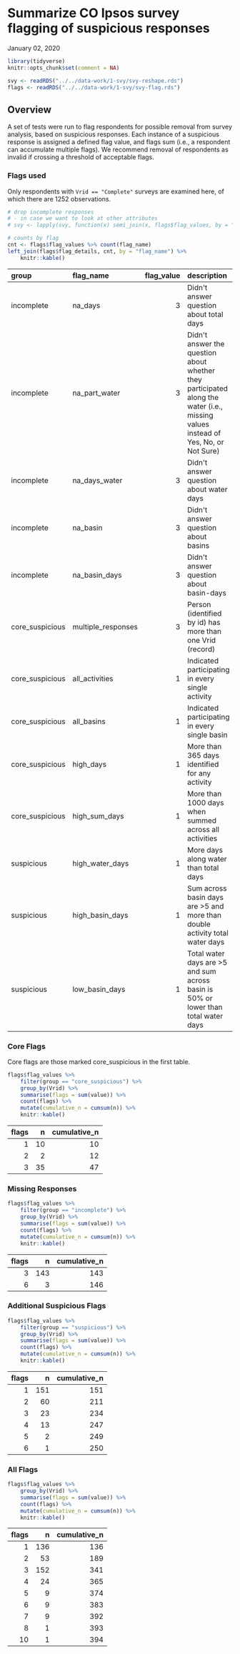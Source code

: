 Summarize CO Ipsos survey flagging of suspicious responses
================
January 02, 2020

``` r
library(tidyverse)
knitr::opts_chunk$set(comment = NA)
```

``` r
svy <- readRDS("../../data-work/1-svy/svy-reshape.rds")
flags <- readRDS("../../data-work/1-svy/svy-flag.rds")
```

Overview
--------

A set of tests were run to flag respondents for possible removal from survey analysis, based on suspicious responses. Each instance of a suspicious response is assigned a defined flag value, and flags sum (i.e., a respondent can accumulate multiple flags). We recommend removal of respondents as invalid if crossing a threshold of acceptable flags.

### Flags used

Only respondents with `Vrid == "Complete"` surveys are examined here, of which there are 1252 observations.

``` r
# drop incomplete responses
# - in case we want to look at other attributes
# svy <- lapply(svy, function(x) semi_join(x, flags$flag_values, by = "Vrid"))

# counts by flag
cnt <- flags$flag_values %>% count(flag_name)
left_join(flags$flag_details, cnt, by = "flag_name") %>%
    knitr::kable()
```

| group            | flag\_name          |  flag\_value| description                                                                                                                       |    n|
|:-----------------|:--------------------|------------:|:----------------------------------------------------------------------------------------------------------------------------------|----:|
| incomplete       | na\_days            |            3| Didn't answer question about total days                                                                                           |    4|
| incomplete       | na\_part\_water     |            3| Didn't answer the question about whether they participated along the water (i.e., missing values instead of Yes, No, or Not Sure) |   44|
| incomplete       | na\_days\_water     |            3| Didn't answer question about water days                                                                                           |    2|
| incomplete       | na\_basin           |            3| Didn't answer question about basins                                                                                               |   26|
| incomplete       | na\_basin\_days     |            3| Didn't answer question about basin-days                                                                                           |   73|
| core\_suspicious | multiple\_responses |            3| Person (identified by id) has more than one Vrid (record)                                                                         |   34|
| core\_suspicious | all\_activities     |            1| Indicated participating in every single activity                                                                                  |    5|
| core\_suspicious | all\_basins         |            1| Indicated participating in every single basin                                                                                     |    3|
| core\_suspicious | high\_days          |            1| More than 365 days identified for any activity                                                                                    |    4|
| core\_suspicious | high\_sum\_days     |            1| More than 1000 days when summed across all activities                                                                             |    4|
| suspicious       | high\_water\_days   |            1| More days along water than total days                                                                                             |   57|
| suspicious       | high\_basin\_days   |            1| Sum across basin days are &gt;5 and more than double activity total water days                                                    |   31|
| suspicious       | low\_basin\_days    |            1| Total water days are &gt;5 and sum across basin is 50% or lower than total water days                                             |  193|

### Core Flags

Core flags are those marked core\_suspicious in the first table.

``` r
flags$flag_values %>%
    filter(group == "core_suspicious") %>%
    group_by(Vrid) %>%
    summarise(flags = sum(value)) %>%
    count(flags) %>%
    mutate(cumulative_n = cumsum(n)) %>%
    knitr::kable()
```

|  flags|    n|  cumulative\_n|
|------:|----:|--------------:|
|      1|   10|             10|
|      2|    2|             12|
|      3|   35|             47|

### Missing Responses

``` r
flags$flag_values %>%
    filter(group == "incomplete") %>%
    group_by(Vrid) %>%
    summarise(flags = sum(value)) %>%
    count(flags) %>%
    mutate(cumulative_n = cumsum(n)) %>%
    knitr::kable()
```

|  flags|    n|  cumulative\_n|
|------:|----:|--------------:|
|      3|  143|            143|
|      6|    3|            146|

### Additional Suspicious Flags

``` r
flags$flag_values %>%
    filter(group == "suspicious") %>%
    group_by(Vrid) %>%
    summarise(flags = sum(value)) %>%
    count(flags) %>%
    mutate(cumulative_n = cumsum(n)) %>%
    knitr::kable()
```

|  flags|    n|  cumulative\_n|
|------:|----:|--------------:|
|      1|  151|            151|
|      2|   60|            211|
|      3|   23|            234|
|      4|   13|            247|
|      5|    2|            249|
|      6|    1|            250|

### All Flags

``` r
flags$flag_values %>%
    group_by(Vrid) %>%
    summarise(flags = sum(value)) %>%
    count(flags) %>%
    mutate(cumulative_n = cumsum(n)) %>%
    knitr::kable()
```

|  flags|    n|  cumulative\_n|
|------:|----:|--------------:|
|      1|  136|            136|
|      2|   53|            189|
|      3|  152|            341|
|      4|   24|            365|
|      5|    9|            374|
|      6|    9|            383|
|      7|    9|            392|
|      8|    1|            393|
|     10|    1|            394|

